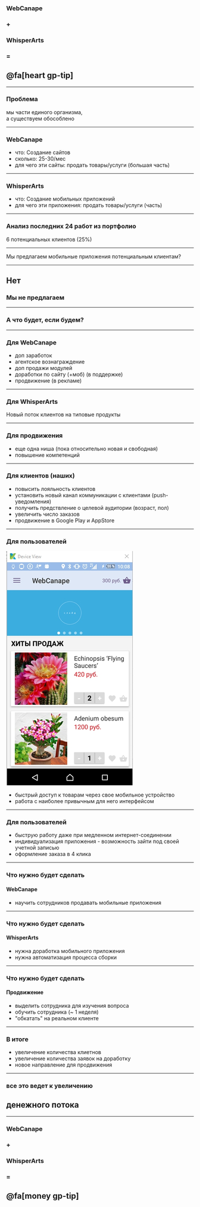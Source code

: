 ### WebCanape 
### + 
### WhisperArts 
### = 
## @fa[heart gp-tip]

---

### Проблема

мы части единого организма, <br>
а существуем обособлено

---

### WebCanape

- что: Создание сайтов 
- сколько: 25-30/мес 
- для чего эти сайты: продать товары/услуги (большая часть) 

---

### WhisperArts

- что: Создание мобильных приложений 
- для чего эти приложения: продать товары/услуги (часть) 

---

### Анализ последних 24 работ из портфолио

6 потенциальных клиентов (25%)

---

Мы предлагаем мобильные приложения потенциальным клиентам?

---

## Нет 
### Мы не предлагаем

---

### А что будет, если будем?

---

### Для WebCanape

- доп заработок
 - агентское вознаграждение 
 - доп продажи модулей 
 - доработки по сайту (+моб) (в поддержке) 
 - продвижение (в рекламе)

---

### Для WhisperArts

Новый поток клиентов на типовые продукты

---

### Для продвижения

- еще одна ниша (пока относительно новая и свободная)
- повышение компетенций

---

### Для клиентов (наших)

 - повысить лояльность клиентов
 - установить новый канал коммуникации с клиентами (push-уведомления)
 - получить предствление о целевой аудитории (возраст, пол)
 - увеличить число заказов
 - продвижение в Google Play и AppStore

---

### Для пользователей

![Mobile](assets/image/mobile.jpg)
 - быстрый доступ к товарам через свое мобильное устройство
 - работа с наиболее привычным для него интерфейсом 

---


### Для пользователей

 - быструю работу даже при медленном интернет-соединении
 - индивидуализация приложения - возможность зайти под своей учетной записью
 - оформление заказа в 4 клика

---

### Что нужно будет сделать
#### WebCanape

- научить сотрудников продавать мобильные приложения

---

### Что нужно будет сделать
#### WhisperArts

- нужна доработка мобильного приложения
- нужна автоматизация процесса сборки

---

### Что нужно будет сделать
#### Продвижение

- выделить сотрудника для изучения вопроса
- обучить сотрудника (~ 1 неделя)
- "обкатать" на реальном клиенте

---

### В итоге

- увеличение количества клиетнов
- увеличение количества заявок на доработку
- новое направление для продвижения

---

### все это ведет к увеличению 

## денежного потока

---

### WebCanape 
### + 
### WhisperArts 
### = 
## @fa[money gp-tip]
